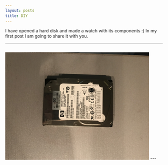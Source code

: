 ```yaml
---
layout: posts
title: DIY
---
```


 I have opened a hard disk and made a watch with its components :)
 In my first post I am going to share it with you.

---




<html>
<body>

<h2></h2>
<img src="/assets/images/10.jpg" alt="Flowers in Chania" width="460" height="345">

</body>
</html>
 ---



